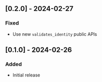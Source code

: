 ## [0.2.0] - 2024-02-27

### Fixed

- Use new `validates_identity` public APIs

## [0.1.0] - 2024-02-26

### Added

- Initial release
